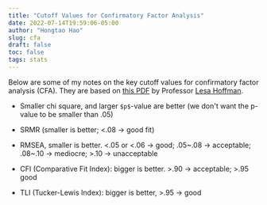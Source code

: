 ```yaml
---
title: "Cutoff Values for Confirmatory Factor Analysis"
date: 2022-07-14T19:59:06-05:00
author: "Hongtao Hao"
slug: cfa
draft: false
toc: false
tags: stats
---
```

Below are some of my notes on the key cutoff values for confirmatory factor analysis (CFA). They are based on [this PDF](https://www.lesahoffman.com/CLP948/CLP948_Lecture04_CFA.pdf) by Professor [Lesa Hoffman](https://www.lesahoffman.com/).

  - Smaller chi square, and larger `$p$`-value are better (we don't want the p-value to be smaller than .05)

  - SRMR (smaller is better; <.08 -> good fit)

  - RMSEA, smaller is better. <.05 or <.06 -> good; .05~.08 -> acceptable; .08~.10 -> mediocre; >.10 -> unacceptable

  - CFI (Comparative Fit Index): bigger is better. >.90 -> acceptable; >.95 good

  - TLI (Tucker-Lewis Index): bigger is better, >.95 -> good